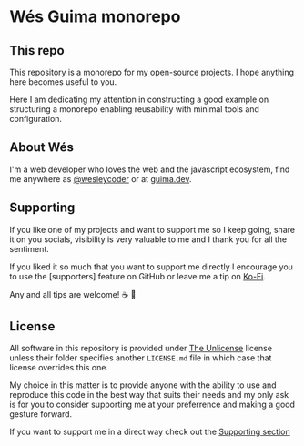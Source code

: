 # Wés Guima monorepo

## This repo

This repository is a monorepo for my open-source projects.
I hope anything here becomes useful to you.

Here I am dedicating my attention in constructing a good example on structuring a monorepo enabling reusability with
minimal tools and configuration.

## About Wés

I'm a web developer who loves the web and the javascript ecosystem, find me anywhere as [@wesleycoder][wes-twitter] or
at [guima.dev][guima].

## Supporting

If you like one of my projects and want to support me so I keep going, share it on you socials, visibility is very
valuable to me and I thank you for all the sentiment.

If you liked it so much that you want to support me directly I encourage you to use the [supporters] feature on GitHub
or leave me a tip on [Ko-Fi][wes-kofi].

Any and all tips are welcome! ☕️ 💚

## License

All software in this repository is provided under [The Unlicense][unlicense] license unless their folder
specifies another `LICENSE.md` file in which case that license overrides this one.

My choice in this matter is to provide anyone with the ability to use and reproduce this code in the best way that suits
their needs and my only ask is for you to consider supporting me at your preferrence and making a good gesture forward.

If you want to support me in a direct way check out the [Supporting section](#supporting)

[unlicense]: https://choosealicense.com/licenses/unlicense/
[wes-kofi]: https://ko-fi.com/wesleycoder/tip
[wes-twitter]: https://x.com/wesleycoder
[guima]: https://guima.dev

